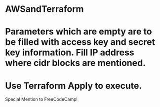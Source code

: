 # AWSandTerraform
# Parameters which are empty are to be filled with access key and secret key information. Fill IP address where cidr blocks are mentioned. 
# Use Terraform Apply to execute.



 Special Mention to FreeCodeCamp!
